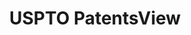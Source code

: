 ---
layout: default
bigquery: https://console.cloud.google.com/bigquery?p=patents-public-data&d=patentsview&page=dataset
citation: Attribution should be given to PatentsView for use, distribution, or derivative
  works.
code: https://github.com/CSSIP-AIR/PatentsView-Code-Snippets/
contributors: USPTO
cost: None
description: 'PatentsView includes US patent data including raw data (summaries, applications,
  pregrant applications), disambugations of inventors and assignees, and inventor
  gender estimates.  Also foreign priority data, # of figures and sheets, and government
  interest statements.'
documentation: https://patentsview.org/query/builder-faqs
last_edit: 04/07/2022, 21:24:08
location: https://patentsview.org/
maintained_by: USPTO
record_creation_timestamp: 12/2/2020 17:20:46
schema_fields:
- classification_data_source
- action_date
- doc_type
- section
- f102_date
- disamb_inventor_id_20200331
- relkind
- disamb_inventor_id_20201229
- disamb_inventor_id_20191231
- subgroup_id
- attribution_status
- designation
- filename
- term_disclaimer
- country
- category_id
- disamb_inventor_id_20181127
- disamb_inventor_id_20180528
- disclaimer_date
- status
- disamb_assignee_id_20191231
- term_extension
- male
- contract_award_number
- classification_level
- patent_id
- title
- type
- lawyer_id
- role
- lapse_of_patent
- mainclass_id
- country_transformed
- classification_status
- disamb_inventor_id_20191008
- deceased
- subclass_id
- level_two
- reldocno
- uuid
- latin_name
- kind
- ipc_version_indicator
- text
- disamb_inventor_id_20200630
- num_sheets
- application_id
- category
- county
- level_one
- name_last
- section_id
- disamb_assignee_id_20200630
- organization_id
- exemplary
- disamb_assignee_id_20200331
- disamb_assignee_id_20190820
- disamb_assignee_id_20200929
- county_fips
- dependent
- assignee_id
- male_flag
- rawlocation_id
- name_first
- applicant_type
- subcategory_id
- subgroup
- level_three
- latitude
- field_title
- group
- _371_date
- state_fips
- ipc_class
- _102_date
- abstract
- rule_47
- withdrawn
- disamb_assignee_id_20190312
- subclass
- date
- organization
- sector_title
- id
- citation_id
- disamb_inventor_id_20171226
- series_code
- rawinventor_id
- location_id
- publication_number
- length
- disamb_assignee_id_20191008
- disamb_inventor_id_20171003
- doctype
- group_id
- disamb_inventor_id_20170307
- lname
- name
- classification_value
- disamb_inventor_id_20170808
- field_id
- sequence
- disamb_inventor_id_20190820
- rel_id
- subsection_id
- f371_date
- num_claims
- latlong
- num_figures
- main_group
- disamb_inventor_id_20190312
- inventor_id
- symbol_position
- rawassignee_id
- fname
- disamb_inventor_id_20200929
- num
- city
- disamb_assignee_id_20181127
- state
- term_grant
- gi_statement
- variety
- longitude
- number
shortname: patentsview
tags:
- disambiguation
- United States
- gender
terms_of_use: Creative Commons Attribution 4.0 International License.
timeframe: 1963-1999
title: USPTO PatentsView
uuid: cf1780b1-e265-4e49-8d1d-83b9cfe0fd9a
---